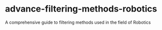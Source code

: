 # advance-filtering-methods-robotics
A comprehensive guide to filtering methods used in the field of Robotics
